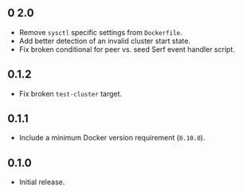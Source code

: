 ## 0 2.0

* Remove `sysctl` specific settings from `Dockerfile`.
* Add better detection of an invalid cluster start state.
* Fix broken conditional for peer vs. seed Serf event handler script.

## 0.1.2

* Fix broken `test-cluster` target.

## 0.1.1

* Include a minimum Docker version requirement (`0.10.0`).

## 0.1.0

* Initial release.
